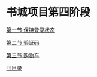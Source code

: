 # 书城项目第四阶段

[第一节 保持登录状态](verse01.html)

[第二节 验证码](verse02.html)

[第三节 购物车](verse03.html)

[回目录](../index.html)